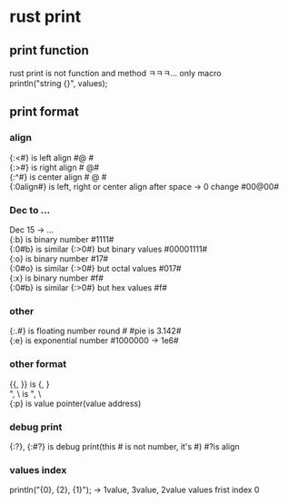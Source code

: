 # rust print
## print function
rust print is not function and method ㅋㅋㅋ... only macro  
println("string {}", values);

## print format
### align
{:<#} is left align #@    #  
{:>#} is right align #    @#  
{:^#} is center align #  @  #  
{:0align#} is left, right or center align after space -> 0 change #00@00#  

### Dec to ...
Dec 15 -> ...  
{:b} is binary number #1111#  
{:0#b} is similar {:>0#} but binary values #00001111#  
{:o} is binary number #17#  
{:0#o} is similar {:>0#} but octal values #017#  
{:x} is binary number #f#  
{:0#b} is similar {:>0#} but hex values #f#  

### other #
{:.#} is floating number round # #pie is 3.142#  
{:e} is exponential number #1000000 -> 1e6#  

### other format
{{, }} is {, }  
\", \\ is \", \  
{:p} is value pointer(value address)  

### debug print
{:?}, {:#?} is debug print(this # is not number, it's #) #?is align  

### values index
println("{0}, {2}, {1}"); -> 1value, 3value, 2value
values frist index 0 
